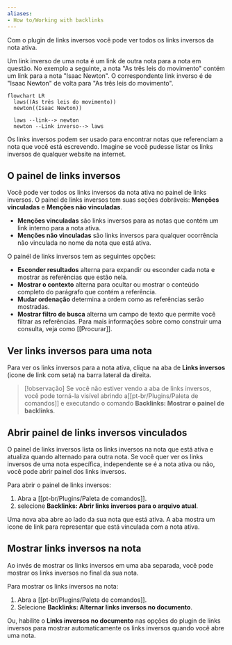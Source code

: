 ```yaml
---
aliases: 
- How to/Working with backlinks
---
```


Com o plugin de links inversos você pode ver todos os links inversos da nota ativa.

Um link inverso de uma nota é um link de outra nota para a nota em questão. No exemplo a seguinte, a nota "As três leis do movimento" contém um link para a nota "Isaac Newton". O correspondente link inverso é de "Isaac Newton" de volta para "As três leis do movimento".

```mermaid
flowchart LR
  laws((As três leis do movimento))
  newton((Isaac Newton))

  laws --link--> newton
  newton --Link inverso--> laws
```

Os links inversos podem ser usado para encontrar notas que referenciam a nota que você está escrevendo. Imagine se você pudesse listar os links inversos de qualquer website na internet.

## O painel de links inversos

Você pode ver todos os links inversos da nota ativa no painel de links inversos. O painel de links inversos tem suas seções dobráveis: **Menções vinculadas** e **Menções não vinculadas**.

- **Menções vinculadas** são links inversos para as notas que contém um link interno para a nota ativa.
- **Menções não vinculadas** são links inversos para qualquer ocorrência não vinculada no nome da nota que está ativa.

O painél de links inversos tem as seguintes opções:

- **Esconder resultados** alterna para expandir ou esconder cada nota e mostrar as referências que estão nela.
- **Mostrar o contexto** alterna para ocultar ou mostrar o conteúdo completo do parágrafo que contém a referência.
- **Mudar ordenação** determina a ordem como as referências serão mostradas.
- **Mostrar filtro de busca** alterna um campo de texto que permite você filtrar as referências. Para mais informações sobre como construir uma consulta, veja como [[Procurar]].

## Ver links inversos para uma nota

Para ver os links inversos para a nota ativa, clique na aba de **Links inversos** (icone de link com seta) na barra lateral da direita.

> [!observação]
> Se você não estiver vendo a aba de links inversos, você pode torná-la visível abrindo a[[pt-br/Plugins/Paleta de comandos]] e executando o comando **Backlinks: Mostrar o painel de backlinks**.

## Abrir painel de links inversos vinculados

O painel de links inversos lista os links inversos na nota que está ativa e atualiza quando alternado para outra nota. Se você quer ver os links inversos de uma nota específica, independente se é a nota ativa ou não, você pode abrir painel dos links inversos.

Para abrir o painel de links inversos:

1. Abra a [[pt-br/Plugins/Paleta de comandos]].
2. selecione **Backlinks: Abrir links inversos para o arquivo atual**.

Uma nova aba abre ao lado da sua nota que está ativa. A aba mostra um icone de link para representar que está vinculada com a nota ativa.

## Mostrar links inversos na nota

Ao invés de mostrar os links inversos em uma aba separada, você pode mostrar os links inversos no final da sua nota.

Para mostrar os links inversos na nota:

1. Abra a [[pt-br/Plugins/Paleta de comandos]].
2. Selecione **Backlinks: Alternar links inversos no documento**.

Ou, habilite o **Links inversos no documento** nas opções do plugin de links inversos para mostrar automaticamente os links inversos quando você abre uma nota.
